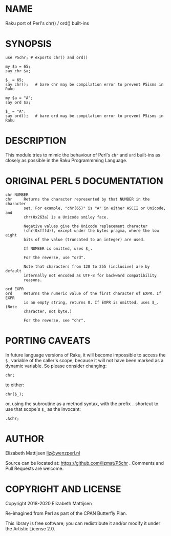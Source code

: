 NAME
====

Raku port of Perl's chr() / ord() built-ins

SYNOPSIS
========

    use P5chr; # exports chr() and ord()

    my $a = 65;
    say chr $a;

    $_ = 65;
    say chr();   # bare chr may be compilation error to prevent P5isms in Raku

    my $a = "A";
    say ord $a;

    $_ = "A";
    say ord();   # bare ord may be compilation error to prevent P5isms in Raku

DESCRIPTION
===========

This module tries to mimic the behaviour of Perl's `chr` and `ord` built-ins as closely as possible in the Raku Programmming Language.

ORIGINAL PERL 5 DOCUMENTATION
=============================

    chr NUMBER
    chr     Returns the character represented by that NUMBER in the character
            set. For example, "chr(65)" is "A" in either ASCII or Unicode, and
            chr(0x263a) is a Unicode smiley face.

            Negative values give the Unicode replacement character
            (chr(0xfffd)), except under the bytes pragma, where the low eight
            bits of the value (truncated to an integer) are used.

            If NUMBER is omitted, uses $_.

            For the reverse, use "ord".

            Note that characters from 128 to 255 (inclusive) are by default
            internally not encoded as UTF-8 for backward compatibility
            reasons.

    ord EXPR
    ord     Returns the numeric value of the first character of EXPR. If EXPR
            is an empty string, returns 0. If EXPR is omitted, uses $_. (Note
            character, not byte.)

            For the reverse, see "chr".

PORTING CAVEATS
===============

In future language versions of Raku, it will become impossible to access the `$_` variable of the caller's scope, because it will not have been marked as a dynamic variable. So please consider changing:

    chr;

to either:

    chr($_);

or, using the subroutine as a method syntax, with the prefix `.` shortcut to use that scope's `$_` as the invocant:

    .&chr;

AUTHOR
======

Elizabeth Mattijsen <liz@wenzperl.nl>

Source can be located at: https://github.com/lizmat/P5chr . Comments and Pull Requests are welcome.

COPYRIGHT AND LICENSE
=====================

Copyright 2018-2020 Elizabeth Mattijsen

Re-imagined from Perl as part of the CPAN Butterfly Plan.

This library is free software; you can redistribute it and/or modify it under the Artistic License 2.0.

